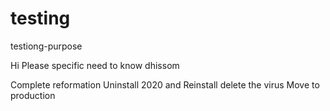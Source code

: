 # testing
testiong-purpose

Hi Please specific need to know dhissom

Complete reformation
Uninstall 2020 and Reinstall delete the virus
Move to production 
